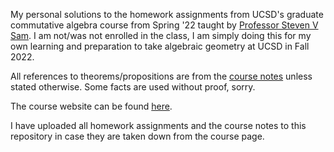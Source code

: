 My personal solutions to the homework assignments from UCSD's graduate commutative algebra course from Spring '22 taught by [Professor Steven V Sam](https://mathweb.ucsd.edu/~ssam).
I am not/was not enrolled in the class, I am simply doing this for my own learning and preparation to take algebraic geometry at UCSD in Fall 2022.

All references to theorems/propositions are from the [course notes](https://mathweb.ucsd.edu/~ssam/200C/notes-200C.pdf) unless stated otherwise. Some facts are used without proof, sorry.

The course website can be found [here](https://mathweb.ucsd.edu/~ssam/200C/).

I have uploaded all homework assignments and the course notes to this repository in case they are taken down from the course page.

